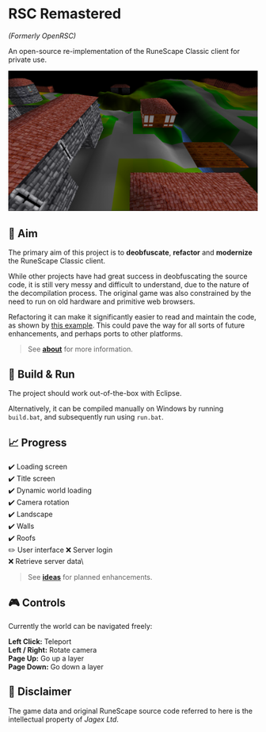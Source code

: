 # RSC Remastered

*(Formerly OpenRSC)*

An open-source re-implementation of the RuneScape Classic client for private use.

[![Screenshot](docs/screenshot.png)](https://youtu.be/o6hY1LMLiSU)

## :dart: Aim

The primary aim of this project is to **deobfuscate**, **refactor** and **modernize** the RuneScape Classic client.

While other projects have had great success in deobfuscating the source code, it is still very messy and difficult to understand, due to the nature of the decompilation process. The original game was also constrained by the need to run on old hardware and primitive web browsers.

Refactoring it can make it significantly easier to read and maintain the code, as shown by [this example](docs/example_refactor.md). This could pave the way for all sorts of future enhancements, and perhaps ports to other platforms.

 > See **[about](docs/about.md)** for more information.

## :hammer: Build & Run

The project should work out-of-the-box with Eclipse.

Alternatively, it can be compiled manually on Windows by running `build.bat`, and subsequently run using `run.bat`.

## :chart_with_upwards_trend: Progress

:heavy_check_mark: Loading screen\
:heavy_check_mark:️ Title screen\
:heavy_check_mark:️ Dynamic world loading\
:heavy_check_mark:️ Camera rotation\
:heavy_check_mark:️ Landscape\
:heavy_check_mark:️ Walls\
:heavy_check_mark:️ Roofs\
:pencil2: User interface
:x: Server login\
:x: Retrieve server data\

> See **[ideas](docs/ideas.md)** for planned enhancements.

## :video_game: Controls

Currently the world can be navigated freely:

**Left Click:** Teleport\
**Left / Right:** Rotate camera\
**Page Up:** Go up a layer\
**Page Down:** Go down a layer

## :page_with_curl: Disclaimer

The game data and original RuneScape source code referred to here is the intellectual property of *Jagex Ltd*.
